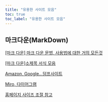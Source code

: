```yaml
---
title: "유용한 사이트 모음"
toc: true
toc_label: "유용한 사이트 모음"
---
```


## 마크다운(MarkDown)

[[마크 다운] 마크 다운 문법, 사용법에 대한 거의 모든것](https://ingu627.github.io/md/markdown_grammar/)

[[마크 다운]소제목 서식 모음](https://galam.tistory.com/entry/%ED%8B%B0%EC%8A%A4%ED%86%A0%EB%A6%AC-%EC%86%8C%EC%A0%9C%EB%AA%A9-%EA%BE%B8%EB%AF%B8%EA%B8%B0)

[Amazon, Google...덤프사이트](https://www.examtopics.com/)

[Miro, 다이어그램](https://miro.com/ko/)

[홈페이지 사이즈 조절 참고](https://www.cross-validated.com/Personal-website-with-Minimal-Mistakes-Jekyll-Theme-HOWTO-Part-II/)